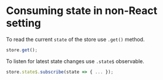 # Consuming state in non-React setting

To read the current `state` of the store use `.get()` method.

```ts
store.get();
```

To listen for latest state changes use `.state$` observable.

```ts
store.state$.subscribe(state => { ... });
```
